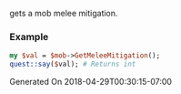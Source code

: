 gets a mob melee mitigation.
### Example

```perl
my $val = $mob->GetMeleeMitigation();
quest::say($val); # Returns int
```


Generated On 2018-04-29T00:30:15-07:00